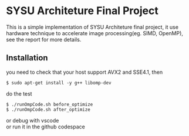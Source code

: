 # SYSU Architeture Final Project

This is a simple implementation of SYSU Architeture final project, it use hardware technique to accelerate image processing(eg. SIMD, OpenMP), see the report for more details.

## Installation

you need to check that your host support AVX2 and SSE4.1, then 
```shell
$ sudo apt-get install -y g++ libomp-dev
```

do the test  
```shell
$ ./runOmpCode.sh before_optimize
$ ./runOmpCode.sh after_optimize
```

or debug with vscode  
or run it in the github codespace  